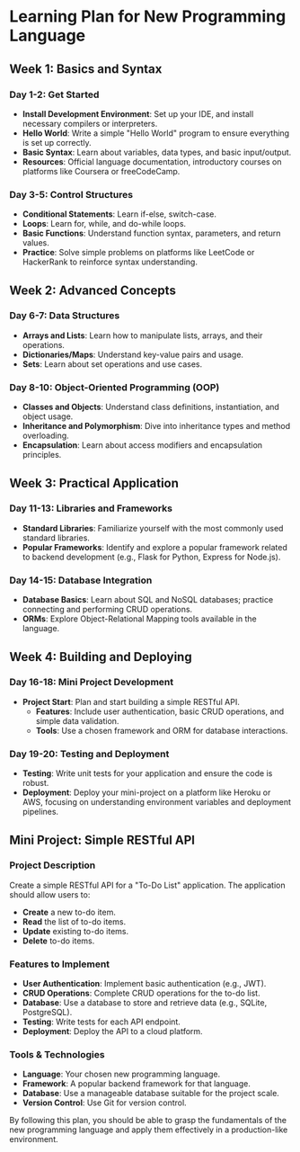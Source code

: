 # Learning Plan for New Programming Language

## Week 1: Basics and Syntax

### Day 1-2: Get Started
- **Install Development Environment**: Set up your IDE, and install necessary compilers or interpreters.
- **Hello World**: Write a simple "Hello World" program to ensure everything is set up correctly.
- **Basic Syntax**: Learn about variables, data types, and basic input/output.
- **Resources**: Official language documentation, introductory courses on platforms like Coursera or freeCodeCamp.

### Day 3-5: Control Structures
- **Conditional Statements**: Learn if-else, switch-case.
- **Loops**: Learn for, while, and do-while loops.
- **Basic Functions**: Understand function syntax, parameters, and return values.
- **Practice**: Solve simple problems on platforms like LeetCode or HackerRank to reinforce syntax understanding.

## Week 2: Advanced Concepts

### Day 6-7: Data Structures
- **Arrays and Lists**: Learn how to manipulate lists, arrays, and their operations.
- **Dictionaries/Maps**: Understand key-value pairs and usage.
- **Sets**: Learn about set operations and use cases.

### Day 8-10: Object-Oriented Programming (OOP)
- **Classes and Objects**: Understand class definitions, instantiation, and object usage.
- **Inheritance and Polymorphism**: Dive into inheritance types and method overloading.
- **Encapsulation**: Learn about access modifiers and encapsulation principles.

## Week 3: Practical Application

### Day 11-13: Libraries and Frameworks
- **Standard Libraries**: Familiarize yourself with the most commonly used standard libraries.
- **Popular Frameworks**: Identify and explore a popular framework related to backend development (e.g., Flask for Python, Express for Node.js).

### Day 14-15: Database Integration
- **Database Basics**: Learn about SQL and NoSQL databases; practice connecting and performing CRUD operations.
- **ORMs**: Explore Object-Relational Mapping tools available in the language.

## Week 4: Building and Deploying

### Day 16-18: Mini Project Development
- **Project Start**: Plan and start building a simple RESTful API.
    - **Features**: Include user authentication, basic CRUD operations, and simple data validation.
    - **Tools**: Use a chosen framework and ORM for database interactions.

### Day 19-20: Testing and Deployment
- **Testing**: Write unit tests for your application and ensure the code is robust.
- **Deployment**: Deploy your mini-project on a platform like Heroku or AWS, focusing on understanding environment variables and deployment pipelines.

## Mini Project: Simple RESTful API

### Project Description
Create a simple RESTful API for a "To-Do List" application. The application should allow users to:
- **Create** a new to-do item.
- **Read** the list of to-do items.
- **Update** existing to-do items.
- **Delete** to-do items.

### Features to Implement
- **User Authentication**: Implement basic authentication (e.g., JWT).
- **CRUD Operations**: Complete CRUD operations for the to-do list.
- **Database**: Use a database to store and retrieve data (e.g., SQLite, PostgreSQL).
- **Testing**: Write tests for each API endpoint.
- **Deployment**: Deploy the API to a cloud platform.

### Tools & Technologies
- **Language**: Your chosen new programming language.
- **Framework**: A popular backend framework for that language.
- **Database**: Use a manageable database suitable for the project scale.
- **Version Control**: Use Git for version control.

By following this plan, you should be able to grasp the fundamentals of the new programming language and apply them effectively in a production-like environment.
